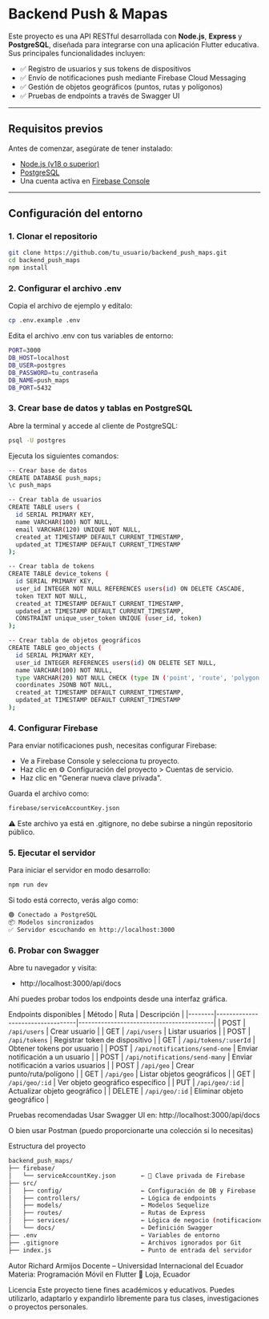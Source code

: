 # Backend Push & Mapas

Este proyecto es una API RESTful desarrollada con **Node.js**, **Express** y **PostgreSQL**, diseñada para integrarse con una aplicación Flutter educativa. Sus principales funcionalidades incluyen:

- ✅ Registro de usuarios y sus tokens de dispositivos
- ✅ Envío de notificaciones push mediante Firebase Cloud Messaging
- ✅ Gestión de objetos geográficos (puntos, rutas y polígonos)
- ✅ Pruebas de endpoints a través de Swagger UI

---

## Requisitos previos

Antes de comenzar, asegúrate de tener instalado:

- [Node.js (v18 o superior)](https://nodejs.org/)
- [PostgreSQL](https://www.postgresql.org/download/)
- Una cuenta activa en [Firebase Console](https://console.firebase.google.com/)

---

## Configuración del entorno

### 1. Clonar el repositorio

```bash
git clone https://github.com/tu_usuario/backend_push_maps.git
cd backend_push_maps
npm install
```

### 2. Configurar el archivo .env
Copia el archivo de ejemplo y edítalo:

```bash
cp .env.example .env
```

Edita el archivo .env con tus variables de entorno:

```bash
PORT=3000
DB_HOST=localhost
DB_USER=postgres
DB_PASSWORD=tu_contraseña
DB_NAME=push_maps
DB_PORT=5432
```

### 3. Crear base de datos y tablas en PostgreSQL
Abre la terminal y accede al cliente de PostgreSQL:

```bash
psql -U postgres
```

Ejecuta los siguientes comandos:

```bash
-- Crear base de datos
CREATE DATABASE push_maps;
\c push_maps

-- Crear tabla de usuarios
CREATE TABLE users (
  id SERIAL PRIMARY KEY,
  name VARCHAR(100) NOT NULL,
  email VARCHAR(120) UNIQUE NOT NULL,
  created_at TIMESTAMP DEFAULT CURRENT_TIMESTAMP,
  updated_at TIMESTAMP DEFAULT CURRENT_TIMESTAMP
);

-- Crear tabla de tokens
CREATE TABLE device_tokens (
  id SERIAL PRIMARY KEY,
  user_id INTEGER NOT NULL REFERENCES users(id) ON DELETE CASCADE,
  token TEXT NOT NULL,
  created_at TIMESTAMP DEFAULT CURRENT_TIMESTAMP,
  updated_at TIMESTAMP DEFAULT CURRENT_TIMESTAMP,
  CONSTRAINT unique_user_token UNIQUE (user_id, token)
);

-- Crear tabla de objetos geográficos
CREATE TABLE geo_objects (
  id SERIAL PRIMARY KEY,
  user_id INTEGER REFERENCES users(id) ON DELETE SET NULL,
  name VARCHAR(100) NOT NULL,
  type VARCHAR(20) NOT NULL CHECK (type IN ('point', 'route', 'polygon')),
  coordinates JSONB NOT NULL,
  created_at TIMESTAMP DEFAULT CURRENT_TIMESTAMP,
  updated_at TIMESTAMP DEFAULT CURRENT_TIMESTAMP
);
```

### 4. Configurar Firebase
Para enviar notificaciones push, necesitas configurar Firebase:

- Ve a Firebase Console y selecciona tu proyecto.
- Haz clic en ⚙️ Configuración del proyecto > Cuentas de servicio.
- Haz clic en "Generar nueva clave privada".

Guarda el archivo como:

```bash
firebase/serviceAccountKey.json
```
⚠️ Este archivo ya está en .gitignore, no debe subirse a ningún repositorio público.

### 5. Ejecutar el servidor
Para iniciar el servidor en modo desarrollo:

```bash
npm run dev
```
Si todo está correcto, verás algo como:

```bash
🟢 Conectado a PostgreSQL
📦 Modelos sincronizados
✅ Servidor escuchando en http://localhost:3000
```

### 6. Probar con Swagger
Abre tu navegador y visita:

- http://localhost:3000/api/docs

Ahí puedes probar todos los endpoints desde una interfaz gráfica.

Endpoints disponibles
| Método | Ruta                             | Descripción                              |
|--------|----------------------------------|------------------------------------------|
| POST   | `/api/users`                     | Crear usuario                            |
| GET    | `/api/users`                     | Listar usuarios                          |
| POST   | `/api/tokens`                    | Registrar token de dispositivo           |
| GET    | `/api/tokens/:userId`            | Obtener tokens por usuario               |
| POST   | `/api/notifications/send-one`    | Enviar notificación a un usuario         |
| POST   | `/api/notifications/send-many`   | Enviar notificación a varios usuarios    |
| POST   | `/api/geo`                       | Crear punto/ruta/polígono                |
| GET    | `/api/geo`                       | Listar objetos geográficos               |
| GET    | `/api/geo/:id`                   | Ver objeto geográfico específico         |
| PUT    | `/api/geo/:id`                   | Actualizar objeto geográfico             |
| DELETE | `/api/geo/:id`                   | Eliminar objeto geográfico               |



Pruebas recomendadas
Usar Swagger UI en: http://localhost:3000/api/docs

O bien usar Postman (puedo proporcionarte una colección si lo necesitas)

Estructura del proyecto

```bash
backend_push_maps/
├── firebase/
│   └── serviceAccountKey.json       ← 🔐 Clave privada de Firebase
├── src/
│   ├── config/                      ← Configuración de DB y Firebase
│   ├── controllers/                 ← Lógica de endpoints
│   ├── models/                      ← Modelos Sequelize
│   ├── routes/                      ← Rutas de Express
│   ├── services/                    ← Lógica de negocio (notificaciones)
│   └── docs/                        ← Definición Swagger
├── .env                             ← Variables de entorno
├── .gitignore                       ← Archivos ignorados por Git
├── index.js                         ← Punto de entrada del servidor
```

Autor
Richard Armijos
Docente – Universidad Internacional del Ecuador
Materia: Programación Móvil en Flutter
📍 Loja, Ecuador

Licencia
Este proyecto tiene fines académicos y educativos. Puedes utilizarlo, adaptarlo y expandirlo libremente para tus clases, investigaciones o proyectos personales.
